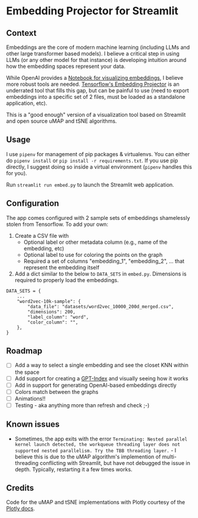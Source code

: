 # Embedding Projector for Streamlit

## Context

Embeddings are the core of modern machine learning (including LLMs and other large transformer based models).  I believe a critical step in using LLMs (or any other model for that instance) is developing intuition around how the embedding spaces represent your data.

While OpenAI provides a [Notebook for visualizing embeddings](https://github.com/openai/openai-python/blob/main/examples/embeddings/Visualize_in_3d.ipynb), I believe more robust tools are needed.  [Tensorflow's Embedding Projector](https://www.tensorflow.org/tensorboard/tensorboard_projector_plugin) is an underrated tool that fills this gap, but can be painful to use (need to export embeddings into a specific set of 2 files, must be loaded as a standalone application, etc).

This is a "good enough" version of a visualization tool based on Streamlit and open source uMAP and tSNE algorithms.

## Usage
I use `pipenv` for management of pip packages & virtualenvs.  You can either do `pipenv install` or `pip install -r requirements.txt`.  If you use pip directly, I suggest doing so inside a virtual environment (`pipenv` handles this for you).

Run `streamlit run embed.py` to launch the Streamlit web application.

## Configuration

The app comes configured with 2 sample sets of embeddings shamelessly stolen from Tensorflow.  To add your own:

1. Create a CSV file with
    * Optional label or other metadata column (e.g., name of the embedding, etc)
    * Optional label to use for coloring the points on the graph
    * Required a set of columns "embedding_1", "embedding_2", ... that represent the embedding itself
2. Add a dict similar to the below to `DATA_SETS` in `embed.py`.  Dimensions is required to properly load the embeddings.
```
DATA_SETS = {
    ...
    "word2vec-10k-sample": {
        "data_file": "datasets/word2vec_10000_200d_merged.csv",
        "dimensions": 200,
        "label_column": "word",
        "color_column": "",
    },
}
```

## Roadmap

- [ ] Add a way to select a single embedding and see the closet KNN within the space
- [ ] Add support for creating a [GPT-Index](https://gpt-index.readthedocs.io/) and visually seeing how it works
- [ ] Add in support for generating OpenAI-based embeddings directly
- [ ] Colors match between the graphs
- [ ] Animations!!
- [ ] Testing - aka anything more than refresh and check ;-)

## Known issues

* Sometimes, the app exits with the error `Terminating: Nested parallel kernel launch detected, the workqueue threading layer does not supported nested parallelism. Try the TBB threading layer.` - I believe this is due to the uMAP algorithm's implemention of multi-threading conflicting with Streamlit, but have not debugged the issue in depth.  Typically, restarting it a few times works.

## Credits

Code for the uMAP and tSNE implementations with Plotly courtesy of the [Plotly docs](https://plotly.com/python/t-sne-and-umap-projections/).